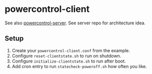 # powercontrol-client

See also [powercontrol-server](https://github.com/s4b7r/powercontrol-server). See server repo for architecture idea.

## Setup

1. Create your `powercontrol-client.conf` from the example.
2. Configure `reset-clientstate.sh` to run on shutdown.
3. Configure `initialize-clientstate.sh` to run after boot.
4. Add cron entry to run `statecheck-poweroff.sh` how often you like.
